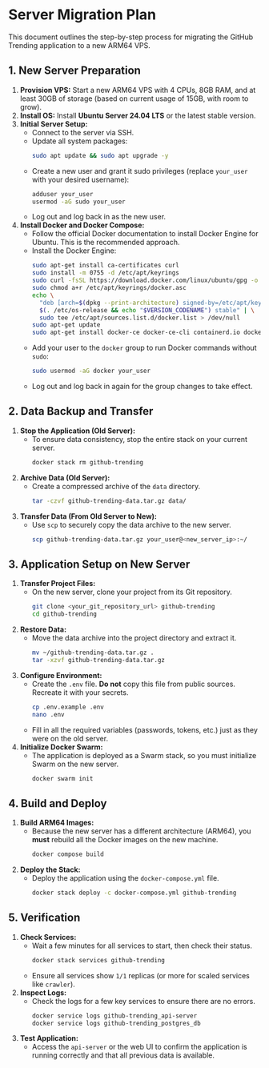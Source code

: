 # Server Migration Plan

This document outlines the step-by-step process for migrating the GitHub Trending application to a new ARM64 VPS.

## 1. New Server Preparation

1.  **Provision VPS:** Start a new ARM64 VPS with 4 CPUs, 8GB RAM, and at least 30GB of storage (based on current usage of 15GB, with room to grow).
2.  **Install OS:** Install **Ubuntu Server 24.04 LTS** or the latest stable version.
3.  **Initial Server Setup:**
    *   Connect to the server via SSH.
    *   Update all system packages:
        ```bash
        sudo apt update && sudo apt upgrade -y
        ```
    *   Create a new user and grant it sudo privileges (replace `your_user` with your desired username):
        ```bash
        adduser your_user
        usermod -aG sudo your_user
        ```
    *   Log out and log back in as the new user.
4.  **Install Docker and Docker Compose:**
    *   Follow the official Docker documentation to install Docker Engine for Ubuntu. This is the recommended approach.
    *   Install the Docker Engine:
        ```bash
        sudo apt-get install ca-certificates curl
        sudo install -m 0755 -d /etc/apt/keyrings
        sudo curl -fsSL https://download.docker.com/linux/ubuntu/gpg -o /etc/apt/keyrings/docker.asc
        sudo chmod a+r /etc/apt/keyrings/docker.asc
        echo \
          "deb [arch=$(dpkg --print-architecture) signed-by=/etc/apt/keyrings/docker.asc] https://download.docker.com/linux/ubuntu \
          $(. /etc/os-release && echo "$VERSION_CODENAME") stable" | \
          sudo tee /etc/apt/sources.list.d/docker.list > /dev/null
        sudo apt-get update
        sudo apt-get install docker-ce docker-ce-cli containerd.io docker-buildx-plugin docker-compose-plugin -y
        ```
    *   Add your user to the `docker` group to run Docker commands without `sudo`:
        ```bash
        sudo usermod -aG docker your_user
        ```
    *   Log out and log back in again for the group changes to take effect.

## 2. Data Backup and Transfer

1.  **Stop the Application (Old Server):**
    *   To ensure data consistency, stop the entire stack on your current server.
        ```bash
        docker stack rm github-trending
        ```
2.  **Archive Data (Old Server):**
    *   Create a compressed archive of the `data` directory.
        ```bash
        tar -czvf github-trending-data.tar.gz data/
        ```
3.  **Transfer Data (From Old Server to New):**
    *   Use `scp` to securely copy the data archive to the new server.
        ```bash
        scp github-trending-data.tar.gz your_user@<new_server_ip>:~/
        ```

## 3. Application Setup on New Server

1.  **Transfer Project Files:**
    *   On the new server, clone your project from its Git repository.
        ```bash
        git clone <your_git_repository_url> github-trending
        cd github-trending
        ```
2.  **Restore Data:**
    *   Move the data archive into the project directory and extract it.
        ```bash
        mv ~/github-trending-data.tar.gz .
        tar -xzvf github-trending-data.tar.gz
        ```
3.  **Configure Environment:**
    *   Create the `.env` file. **Do not** copy this file from public sources. Recreate it with your secrets.
        ```bash
        cp .env.example .env
        nano .env
        ```
    *   Fill in all the required variables (passwords, tokens, etc.) just as they were on the old server.
4.  **Initialize Docker Swarm:**
    *   The application is deployed as a Swarm stack, so you must initialize Swarm on the new server.
        ```bash
        docker swarm init
        ```

## 4. Build and Deploy

1.  **Build ARM64 Images:**
    *   Because the new server has a different architecture (ARM64), you **must** rebuild all the Docker images on the new machine.
        ```bash
        docker compose build
        ```
2.  **Deploy the Stack:**
    *   Deploy the application using the `docker-compose.yml` file.
        ```bash
        docker stack deploy -c docker-compose.yml github-trending
        ```

## 5. Verification

1.  **Check Services:**
    *   Wait a few minutes for all services to start, then check their status.
        ```bash
        docker stack services github-trending
        ```
    *   Ensure all services show `1/1` replicas (or more for scaled services like `crawler`).
2.  **Inspect Logs:**
    *   Check the logs for a few key services to ensure there are no errors.
        ```bash
        docker service logs github-trending_api-server
        docker service logs github-trending_postgres_db
        ```
3.  **Test Application:**
    *   Access the `api-server` or the web UI to confirm the application is running correctly and that all previous data is available.
